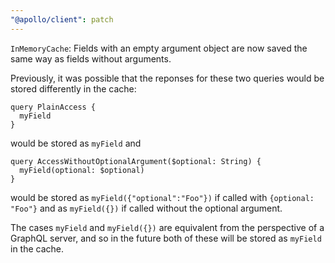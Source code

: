 ```yaml
---
"@apollo/client": patch
---
```


`InMemoryCache`: Fields with an empty argument object are now saved the same way as fields without arguments.

Previously, it was possible that the reponses for these two queries would be stored differently in the cache:

```gql
query PlainAccess {
  myField
}
```
would be stored as `myField`
and
```gql
query AccessWithoutOptionalArgument($optional: String) {
  myField(optional: $optional)
}
```
would be stored as `myField({"optional":"Foo"})` if called with `{optional: "Foo"}` and as `myField({})` if called without the optional argument.

The cases `myField` and `myField({})` are equivalent from the perspective of a GraphQL server, and so in the future both of these will be stored as `myField` in the cache.

